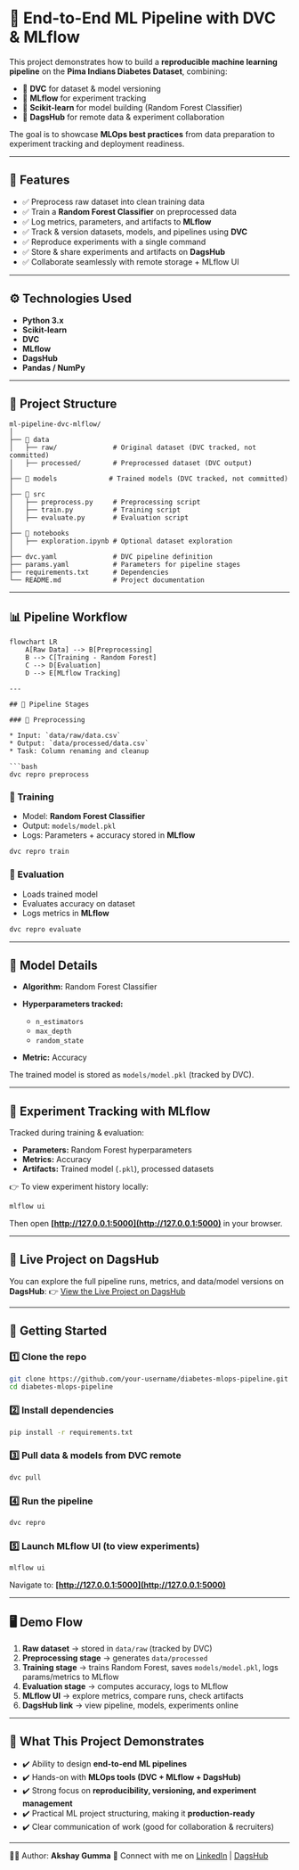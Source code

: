 # 🧩 End-to-End ML Pipeline with DVC & MLflow

This project demonstrates how to build a **reproducible machine learning pipeline** on the **Pima Indians Diabetes Dataset**, combining:

* 🔹 **DVC** for dataset & model versioning
* 🔹 **MLflow** for experiment tracking
* 🔹 **Scikit-learn** for model building (Random Forest Classifier)
* 🔹 **DagsHub** for remote data & experiment collaboration

The goal is to showcase **MLOps best practices** from data preparation to experiment tracking and deployment readiness.

---

## 🚀 Features

* ✅ Preprocess raw dataset into clean training data
* ✅ Train a **Random Forest Classifier** on preprocessed data
* ✅ Log metrics, parameters, and artifacts to **MLflow**
* ✅ Track & version datasets, models, and pipelines using **DVC**
* ✅ Reproduce experiments with a single command
* ✅ Store & share experiments and artifacts on **DagsHub**
* ✅ Collaborate seamlessly with remote storage + MLflow UI

---

## ⚙️ Technologies Used

* **Python 3.x**
* **Scikit-learn**
* **DVC**
* **MLflow**
* **DagsHub**
* **Pandas / NumPy**

---

## 📂 Project Structure

```
ml-pipeline-dvc-mlflow/
│
├── 📂 data
│   ├── raw/              # Original dataset (DVC tracked, not committed)
│   ├── processed/        # Preprocessed dataset (DVC output)
│
├── 📂 models             # Trained models (DVC tracked, not committed)
│
├── 📂 src
│   ├── preprocess.py     # Preprocessing script
│   ├── train.py          # Training script
│   ├── evaluate.py       # Evaluation script
│
├── 📂 notebooks
│   ├── exploration.ipynb # Optional dataset exploration
│
├── dvc.yaml              # DVC pipeline definition
├── params.yaml           # Parameters for pipeline stages
├── requirements.txt      # Dependencies
└── README.md             # Project documentation
```

---

## 📊 Pipeline Workflow

```mermaid
flowchart LR
    A[Raw Data] --> B[Preprocessing]
    B --> C[Training - Random Forest]
    C --> D[Evaluation]
    D --> E[MLflow Tracking]

---

## 🔎 Pipeline Stages

### 🔹 Preprocessing

* Input: `data/raw/data.csv`
* Output: `data/processed/data.csv`
* Task: Column renaming and cleanup

```bash
dvc repro preprocess
```

### 🔹 Training

* Model: **Random Forest Classifier**
* Output: `models/model.pkl`
* Logs: Parameters + accuracy stored in **MLflow**

```bash
dvc repro train
```

### 🔹 Evaluation

* Loads trained model
* Evaluates accuracy on dataset
* Logs metrics in **MLflow**

```bash
dvc repro evaluate
```

---

## 🧠 Model Details

* **Algorithm:** Random Forest Classifier
* **Hyperparameters tracked:**

  * `n_estimators`
  * `max_depth`
  * `random_state`
* **Metric:** Accuracy

The trained model is stored as `models/model.pkl` (tracked by DVC).

---

## 🔬 Experiment Tracking with MLflow

Tracked during training & evaluation:

* **Parameters:** Random Forest hyperparameters
* **Metrics:** Accuracy
* **Artifacts:** Trained model (`.pkl`), processed datasets

👉 To view experiment history locally:

```bash
mlflow ui
```

Then open **[http://127.0.0.1:5000](http://127.0.0.1:5000)** in your browser.

---

## 🔗 Live Project on DagsHub

You can explore the full pipeline runs, metrics, and data/model versions on **DagsHub**:
👉 [View the Live Project on DagsHub](https://dagshub.com/akshaygumma/ml-pipeline)

---

## 📌 Getting Started

### 1️⃣ Clone the repo

```bash
git clone https://github.com/your-username/diabetes-mlops-pipeline.git
cd diabetes-mlops-pipeline
```

### 2️⃣ Install dependencies

```bash
pip install -r requirements.txt
```

### 3️⃣ Pull data & models from DVC remote

```bash
dvc pull
```

### 4️⃣ Run the pipeline

```bash
dvc repro
```

### 5️⃣ Launch MLflow UI (to view experiments)

```bash
mlflow ui
```

Navigate to: **[http://127.0.0.1:5000](http://127.0.0.1:5000)**

---

## 🖥️ Demo Flow

1. **Raw dataset** → stored in `data/raw` (tracked by DVC)
2. **Preprocessing stage** → generates `data/processed`
3. **Training stage** → trains Random Forest, saves `models/model.pkl`, logs params/metrics to MLflow
4. **Evaluation stage** → computes accuracy, logs to MLflow
5. **MLflow UI** → explore metrics, compare runs, check artifacts
6. **DagsHub link** → view pipeline, models, experiments online

---

## 🌟 What This Project Demonstrates

* ✔️ Ability to design **end-to-end ML pipelines**
* ✔️ Hands-on with **MLOps tools (DVC + MLflow + DagsHub)**
* ✔️ Strong focus on **reproducibility, versioning, and experiment management**
* ✔️ Practical ML project structuring, making it **production-ready**
* ✔️ Clear communication of work (good for collaboration & recruiters)

---

👨‍💻 Author: **Akshay Gumma**
🔗 Connect with me on [LinkedIn](https://www.linkedin.com/) | [DagsHub](https://dagshub.com/akshaygumma/ml-pipeline)
